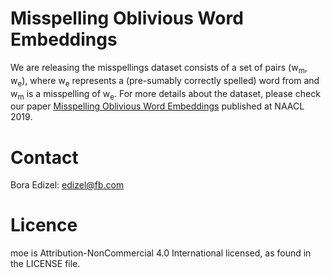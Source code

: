 # Misspelling Oblivious Word Embeddings

We are releasing the misspellings dataset consists of a set of pairs (w<sub>m</sub>, w<sub>e</sub>), where w<sub>e</sub> represents a (pre-sumably correctly spelled) word from and w<sub>m</sub> is a misspelling of w<sub>e</sub>. 
For more details about the dataset, please check our paper [Misspelling Oblivious Word Embeddings](https://arxiv.org/abs/1905.09755) published at NAACL 2019.

# Contact
Bora Edizel: edizel@fb.com

# Licence
moe is Attribution-NonCommercial 4.0 International licensed, as found in the LICENSE file.
